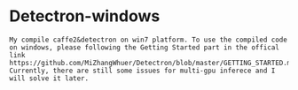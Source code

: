 # Detectron-windows
    My compile caffe2&detectron on win7 platform. To use the compiled code on windows, please following the Getting Started part in the offical link https://github.com/MiZhangWhuer/Detectron/blob/master/GETTING_STARTED.md
    Currently, there are still some issues for multi-gpu inferece and I will solve it later.
